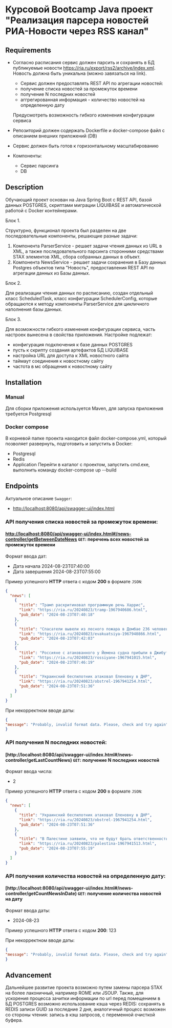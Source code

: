 # Курсовой Bootcamp Java проект "Реализация парсера новостей РИА-Новости через RSS канал"

## Requirements
- Согласно расписания сервис должен парсить и сохранять в БД публикуемые новости https://ria.ru/export/rss2/archive/index.xml.
Новость должна быть уникальна (можно завязаться на link).
  - Сервис должен предоставлять REST API по агрегации новостей:
  - получение списка новостей за промежуток времени
  - получение N последних новостей
  - аггрегированная информация - количество новостей на определенную дату

  Предусмотреть возможность гибкого изменения конфигурации сервиса

- Репозиторий должен содержать Dockerfile и docker-compose файл с описанием внешних приложений (DB)
- Сервис должен быть готов к горизонтальному масштабированию
- Компоненты: 
  - Сервис парсинга
  - DB
  
## Description

Обучающий проект основан на Java Spring Boot с REST API, базой данных POSTGRES, скриптами миграции LIQUIBASE и 
автоматической работой с Docker контейнерами.

Блок 1.

Структурно, функционал проекта был разделен на две последовательные компоненты, решающие разные задачи:
1. Компонента ParserService - решает задачи чтения данных из URL в XML, а также последовательного парсинга 
сторонними средствами STAX элементов XML, сбора собранных данных в объект.
2. Компонента NewsService - решает задачи сохранения в Базу данных Postgres объектов типа "Новость", 
предоставления REST API по агрегации данных из Базы данных.

Блок 2.

Для реализации чтения данных по расписанию, создан отдельный класс ScheduledTask, класс конфигурации SchedulerConfig, 
которые обращаются к методу компоненты ParserService для цикличного наполнения базы данных.

Блок 3. 

Для возможности гибкого изменения конфигурации сервиса, часть настроек вынесена в свойства приложения.
Настройке подлежат:
- конфигурация подключения к базе данных POSTGRES
- пусть к скрипту создания артефактов БД LIQUIBASE
- настройка URL для доступа к XML новостного сайта
- таймаут соединения к новостному сайту
- частота в мс обращения к новостному сайту

## Installation
### Manual
Для сборки приложения используется Maven, для запуска приложения требуется Postgresql
### Docker compose
В корневой папке проекта находится файл docker-compose.yml, который позволяет развернуть, подготовить и запустить в Docker:
* Postgresql
* Redis
* Application
Перейти в каталог с проектом, запустить cmd.exe, выполнить команду docker-compose up --build

## Endpoints
Актуальное описание `Swagger`:
* [http://localhost:8080/api/swagger-ui/index.html](http://localhost:8080/api/swagger-ui/index.html)

### API получения списка новостей за промежуток времени:
#### [http://localhost:8080/api/swagger-ui/index.html#/news-controller/getBetweenDateNews](http://localhost:8080/api/swagger-ui/index.html#/news-controller/getBetweenDateNews) `GET`: перечень всех новостей за промежуток времени
Формат ввода дат:
- Дата начала 2024-08-23T07:40:00
- Дата завершения 2024-08-23T07:55:00

Пример успешного **HTTP** ответа с кодом **200** в формате `JSON`:
```json
{
  "news": [
    {
      "title": "Трамп раскритиковал программную речь Харрис",
      "link": "https://ria.ru/20240823/tramp-1967940686.html",
      "pub_date": "2024-08-23T07:40:18"
    },
    {
      "title": "Спасатели вывели из лесного пожара в Домбае 236 человек",
      "link": "https://ria.ru/20240823/evakuatsiya-1967940866.html",
      "pub_date": "2024-08-23T07:42:03"
    },
    {
      "title": "Россияне с атакованного у Йемена судна прибыли в Джибути",
      "link": "https://ria.ru/20240823/rossiyane-1967941015.html",
      "pub_date": "2024-08-23T07:46:19"
    },
    {
      "title": "Украинский беспилотник атаковал Еленовку в ДНР",
      "link": "https://ria.ru/20240823/obstrel-1967941254.html",
      "pub_date": "2024-08-23T07:51:36"
    }
  ]
}
```
При некорректном вводе даты:
```json
{
"message": "Probably, invalid format data. Please, check and try again"
}
```

### API получения N последних новостей:
#### [http://localhost:8080/api/swagger-ui/index.html#/news-controller/getLastCountNews) `GET`: получение N последних новостей
Формат ввода числа:
- 2 

Пример успешного **HTTP** ответа с кодом **200** в формате `JSON`:
```json
{
  "news": [
    {
      "title": "Украинский беспилотник атаковал Еленовку в ДНР",
      "link": "https://ria.ru/20240823/obstrel-1967941254.html",
      "pub_date": "2024-08-23T07:51:36"
    },
    {
      "title": "В Палестине заявили, что не будут брать ответственность за действия ХАМАС",
      "link": "https://ria.ru/20240823/palestina-1967941513.html",
      "pub_date": "2024-08-23T07:55:19"
    }
  ]
}
```

### API получения количества новостей на определенную дату:
#### [http://localhost:8080/api/swagger-ui/index.html#/news-controller/getCountNewsInDate) `GET`: получение количества новостей на дату
Формат ввода даты:
- 2024-08-23

Пример успешного **HTTP** ответа с кодом **200**: 123

При некорректном вводе даты:
```json
{
"message": "Probably, invalid format data. Please, check and try again"
}
```

## Advancement

Дальнейшее развитие проекта возможно путем замены парсера STAX на более лаконичный, например ROME или JSOUP.
Также, для ускорения процесса зачитки информации по url перед помещением в БД POSTGRES возможно использование 
кэша через REDIS: сохранять в REDIS записи GUID за последние 2 дня, аналогичный процесс возможен со стороны чтения:
запись в кэш запросов, с переменной очисткой буфера.
